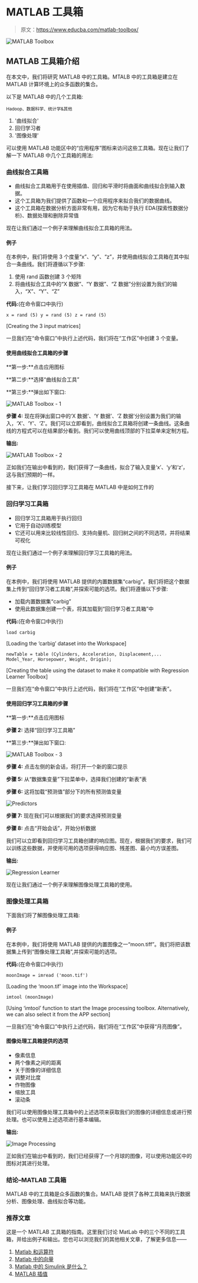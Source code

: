 # MATLAB 工具箱

> 原文：<https://www.educba.com/matlab-toolbox/>

![MATLAB Toolbox](img/6500b27a9cab5fe7b7de1553f0014c64.png)



## MATLAB 工具箱介绍

在本文中，我们将研究 MATLAB 中的工具箱。MTALB 中的工具箱是建立在 MATLAB 计算环境上的众多函数的集合。

以下是 MATLAB 中的几个工具箱:

<small>Hadoop、数据科学、统计学&其他</small>

1.  '曲线拟合'
2.  回归学习者
3.  '图像处理'

可以使用 MATLAB 功能区中的“应用程序”图标来访问这些工具箱。现在让我们了解一下 MATLAB 中几个工具箱的用法:

### 曲线拟合工具箱

*   曲线拟合工具箱用于在使用插值、回归和平滑时将曲面和曲线拟合到输入数据。
*   这个工具箱为我们提供了函数和一个应用程序来拟合我们的数据曲线。
*   这个工具箱在数据分析方面非常有用，因为它有助于执行 EDA(探索性数据分析)、数据处理和删除异常值

现在让我们通过一个例子来理解曲线拟合工具箱的用法。

#### 例子

在本例中，我们将使用 3 个度量“x”、“y”、“z”，并使用曲线拟合工具箱在其中拟合一条曲线。我们将遵循以下步骤:

1.  使用 rand 函数创建 3 个矩阵
2.  将曲线拟合工具中的“X 数据”、“Y 数据”、“Z 数据”分别设置为我们的输入，“X”、“Y”、“Z”

**代码:**(在命令窗口中执行)

`x = rand (5)
y = rand (5)
z = rand (5)`

[Creating the 3 input matrices]

一旦我们在“命令窗口”中执行上述代码，我们将在“工作区”中创建 3 个变量。

#### 使用曲线拟合工具箱的步骤

**第一步:**点击应用图标

**第二步:**选择“曲线拟合工具”

**第三步:**弹出如下窗口:

![MATLAB Toolbox - 1](img/c26069f9c83d69ea81bc7abea3b53591.png)



**步骤 4:** 现在将弹出窗口中的‘X 数据’、‘Y 数据’、‘Z 数据’分别设置为我们的输入，‘X’、‘Y’、‘Z’。我们可以立即看到，曲线拟合工具箱将创建一条曲线。这条曲线的方程式可以在结果部分看到。我们可以使用曲线顶部的下拉菜单来定制方程。

**输出:**

![MATLAB Toolbox - 2](img/0e9286155daf6f5a2bddd0ccfdd19142.png)



正如我们在输出中看到的，我们获得了一条曲线，拟合了输入变量‘x’、‘y’和‘z’，这与我们预期的一样。

接下来，让我们学习回归学习工具箱在 MATLAB 中是如何工作的

### 回归学习工具箱

*   回归学习工具箱用于执行回归
*   它用于自动训练模型
*   它还可以用来比较线性回归、支持向量机、回归树之间的不同选项，并将结果可视化

现在让我们通过一个例子来理解回归学习工具箱的用法。

#### 例子

在本例中，我们将使用 MATLAB 提供的内置数据集“carbig”。我们将把这个数据集上传到“回归学习者工具箱”,并探索可能的选项。我们将遵循以下步骤:

*   加载内置数据集“carbig”
*   使用此数据集创建一个表，将其加载到“回归学习者工具箱”中

**代码:**(在命令窗口中执行)

`load carbig`

[Loading the ‘carbig’ dataset into the Workspace]

`newTable = table (Cylinders, Acceleration, Displacement,...
Model_Year, Horsepower, Weight, Origin);`

[Creating the table using the dataset to make it compatible with Regression Learner Toolbox]

一旦我们在“命令窗口”中执行上述代码，我们将在“工作区”中创建“新表”。

#### 使用回归学习工具箱的步骤

**第一步:**点击应用图标

**步骤 2:** 选择“回归学习工具箱”

**第三步:**弹出如下窗口:

![MATLAB Toolbox - 3](img/5918d1b2c899ae244395c2243f910dda.png)



**步骤 4:** 点击左侧的新会话，将打开一个新的窗口提示

**步骤 5:** 从“数据集变量”下拉菜单中，选择我们创建的“新表”表

**步骤 6:** 这将加载“预测值”部分下的所有预测值变量

![Predictors](img/3e8f49ac61ce0d6aa5c79eea8b70acd1.png)



**步骤 7:** 现在我们可以根据我们的要求选择预测变量

**步骤 8:** 点击“开始会话”，开始分析数据

我们可以立即看到回归学习工具箱创建的响应图。现在，根据我们的要求，我们可以训练这些数据，并使用可用的选项获得响应图、残差图、最小均方误差图。

**输出:**

![Regression Learner](img/d042f54775774dbe5a11da2bfabd2143.png)



现在让我们通过一个例子来理解图像处理工具箱的使用。

### 图像处理工具箱

下面我们将了解图像处理工具箱:

#### 例子

在本例中，我们将使用 MATLAB 提供的内置图像之一“moon.tiff”。我们将把该数据集上传到“图像处理工具箱”,并探索可能的选项。

**代码:**(在命令窗口中执行)

`moonImage = imread ('moon.tif')`

[Loading the ‘moon.tif’ image into the Workspace]

`imtool (moonImage)`

[Using ‘imtool’ function to start the Image processing toolbox. Alternatively, we can also select it from the APP section]

一旦我们在“命令窗口”中执行上述代码，我们将在“工作区”中获得“月亮图像”。

#### 图像处理工具箱提供的选项

*   像素信息
*   两个像素之间的距离
*   关于图像的详细信息
*   调整对比度
*   作物图像
*   缩放工具
*   滚动条

我们可以使用图像处理工具箱中的上述选项来获取我们的图像的详细信息或进行预处理。也可以使用上述选项进行基本编辑。

**输出:**

![Image Processing](img/78a8c8c5cf7f35b8a8398948cfe59b8f.png)



正如我们在输出中看到的，我们已经获得了一个月球的图像，可以使用功能区中的图标对其进行处理。

### 结论–MATLAB 工具箱

MATLAB 中的工具箱是众多函数的集合。MATLAB 提供了各种工具箱来执行数据分析、图像处理、曲线拟合等功能。

### 推荐文章

这是一个 MATLAB 工具箱的指南。这里我们讨论 MatLab 中的三个不同的工具箱，并给出例子和输出。您也可以浏览我们的其他相关文章，了解更多信息——

1.  [Matlab 和运算符](https://www.educba.com/matlab-and-operator/)
2.  [Matlab 中的向量](https://www.educba.com/vectors-in-matlab/)
3.  [Matlab 中的 Simulink 是什么？](https://www.educba.com/what-is-simulink-in-matlab/)
4.  [MATLAB 插值](https://www.educba.com/matlab-interpolation/)





